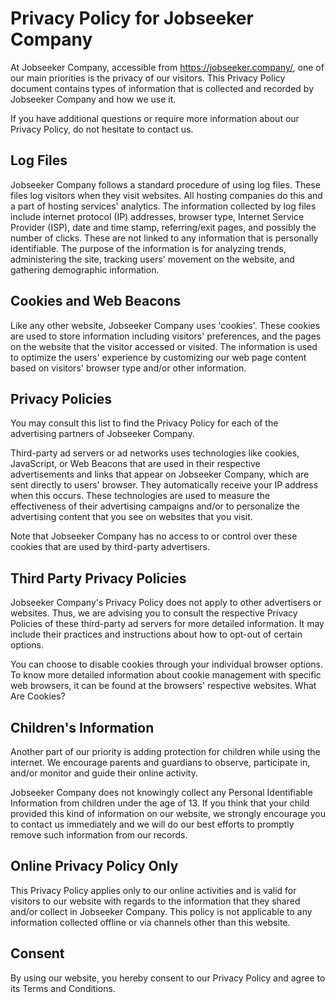 # Privacy Policy for Jobseeker Company

At Jobseeker Company, accessible from https://jobseeker.company/, one of our main priorities is the privacy of our visitors. This Privacy Policy document contains types of information that is collected and recorded by Jobseeker Company and how we use it.

If you have additional questions or require more information about our Privacy Policy, do not hesitate to contact us.

## Log Files

Jobseeker Company follows a standard procedure of using log files. These files log visitors when they visit websites. All hosting companies do this and a part of hosting services' analytics. The information collected by log files include internet protocol (IP) addresses, browser type, Internet Service Provider (ISP), date and time stamp, referring/exit pages, and possibly the number of clicks. These are not linked to any information that is personally identifiable. The purpose of the information is for analyzing trends, administering the site, tracking users' movement on the website, and gathering demographic information.

## Cookies and Web Beacons

Like any other website, Jobseeker Company uses 'cookies'. These cookies are used to store information including visitors' preferences, and the pages on the website that the visitor accessed or visited. The information is used to optimize the users' experience by customizing our web page content based on visitors' browser type and/or other information.

## Privacy Policies

You may consult this list to find the Privacy Policy for each of the advertising partners of Jobseeker Company.

Third-party ad servers or ad networks uses technologies like cookies, JavaScript, or Web Beacons that are used in their respective advertisements and links that appear on Jobseeker Company, which are sent directly to users' browser. They automatically receive your IP address when this occurs. These technologies are used to measure the effectiveness of their advertising campaigns and/or to personalize the advertising content that you see on websites that you visit.

Note that Jobseeker Company has no access to or control over these cookies that are used by third-party advertisers.

## Third Party Privacy Policies

Jobseeker Company's Privacy Policy does not apply to other advertisers or websites. Thus, we are advising you to consult the respective Privacy Policies of these third-party ad servers for more detailed information. It may include their practices and instructions about how to opt-out of certain options.

You can choose to disable cookies through your individual browser options. To know more detailed information about cookie management with specific web browsers, it can be found at the browsers' respective websites. What Are Cookies?

## Children's Information

Another part of our priority is adding protection for children while using the internet. We encourage parents and guardians to observe, participate in, and/or monitor and guide their online activity.

Jobseeker Company does not knowingly collect any Personal Identifiable Information from children under the age of 13. If you think that your child provided this kind of information on our website, we strongly encourage you to contact us immediately and we will do our best efforts to promptly remove such information from our records.

## Online Privacy Policy Only

This Privacy Policy applies only to our online activities and is valid for visitors to our website with regards to the information that they shared and/or collect in Jobseeker Company. This policy is not applicable to any information collected offline or via channels other than this website.

## Consent

By using our website, you hereby consent to our Privacy Policy and agree to its Terms and Conditions.
